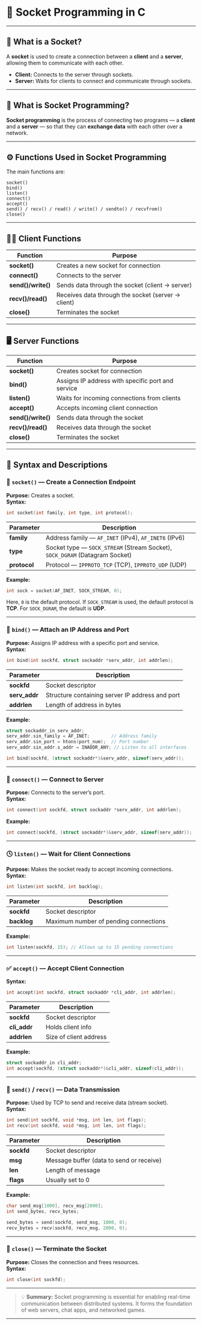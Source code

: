 # 🧩 Socket Programming in C

---

## 🔌 What is a Socket?

A **socket** is used to create a connection between a **client** and a **server**, allowing them to communicate with each other.

- **Client:** Connects to the server through sockets.  
- **Server:** Waits for clients to connect and communicate through sockets.

---

## 💬 What is Socket Programming?

**Socket programming** is the process of connecting two programs — a **client** and a **server** — so that they can **exchange data** with each other over a network.

---

## ⚙️ Functions Used in Socket Programming

The main functions are:

```
socket()
bind()
listen()
connect()
accept()
send() / recv() / read() / write() / sendto() / recvfrom()
close()
```

---

## 👨‍💻 Client Functions

| Function | Purpose |
|-----------|----------|
| **socket()** | Creates a new socket for connection |
| **connect()** | Connects to the server |
| **send()/write()** | Sends data through the socket (client → server) |
| **recv()/read()** | Receives data through the socket (server → client) |
| **close()** | Terminates the socket |

---

## 🖥️ Server Functions

| Function | Purpose |
|-----------|----------|
| **socket()** | Creates socket for connection |
| **bind()** | Assigns IP address with specific port and service |
| **listen()** | Waits for incoming connections from clients |
| **accept()** | Accepts incoming client connection |
| **send()/write()** | Sends data through the socket |
| **recv()/read()** | Receives data through the socket |
| **close()** | Terminates the socket |

---

## 🧠 Syntax and Descriptions

### 🧱 `socket()` — Create a Connection Endpoint

**Purpose:** Creates a socket.  
**Syntax:**  
```c
int socket(int family, int type, int protocol);
```

| Parameter | Description |
|------------|--------------|
| **family** | Address family — `AF_INET` (IPv4), `AF_INET6` (IPv6) |
| **type** | Socket type — `SOCK_STREAM` (Stream Socket), `SOCK_DGRAM` (Datagram Socket) |
| **protocol** | Protocol — `IPPROTO_TCP` (TCP), `IPPROTO_UDP` (UDP) |

**Example:**  
```c
int sock = socket(AF_INET, SOCK_STREAM, 0);
```
Here, `0` is the default protocol. If `SOCK_STREAM` is used, the default protocol is **TCP**. For `SOCK_DGRAM`, the default is **UDP**.

---

### 📍 `bind()` — Attach an IP Address and Port

**Purpose:** Assigns IP address with a specific port and service.  
**Syntax:**  
```c
int bind(int sockfd, struct sockaddr *serv_addr, int addrlen);
```

| Parameter | Description |
|------------|-------------|
| **sockfd** | Socket descriptor |
| **serv_addr** | Structure containing server IP address and port |
| **addrlen** | Length of address in bytes |

**Example:**  
```c
struct sockaddr_in serv_addr;
serv_addr.sin_family = AF_INET;        // Address family
serv_addr.sin_port = htons(port_num);  // Port number
serv_addr.sin_addr.s_addr = INADDR_ANY; // Listen to all interfaces

int bind(sockfd, (struct sockaddr*)&serv_addr, sizeof(serv_addr));
```

---

### 🔗 `connect()` — Connect to Server

**Purpose:** Connects to the server’s port.  
**Syntax:**  
```c
int connect(int sockfd, struct sockaddr *serv_addr, int addrlen);
```

**Example:**  
```c
int connect(sockfd, (struct sockaddr*)&serv_addr, sizeof(serv_addr));
```

---

### 🕓 `listen()` — Wait for Client Connections

**Purpose:** Makes the socket ready to accept incoming connections.  
**Syntax:**  
```c
int listen(int sockfd, int backlog);
```
| Parameter | Description |
|------------|-------------|
| **sockfd** | Socket descriptor |
| **backlog** | Maximum number of pending connections |

**Example:**  
```c
int listen(sockfd, 15); // Allows up to 15 pending connections
```

---

### ✅ `accept()` — Accept Client Connection

**Syntax:**  
```c
int accept(int sockfd, struct sockaddr *cli_addr, int addrlen);
```

| Parameter | Description |
|------------|-------------|
| **sockfd** | Socket descriptor |
| **cli_addr** | Holds client info |
| **addrlen** | Size of client address |

**Example:**  
```c
struct sockaddr_in cli_addr;
int accept(sockfd, (struct sockaddr*)&cli_addr, sizeof(cli_addr));
```

---

### 📡 `send()` / `recv()` — Data Transmission

**Purpose:** Used by TCP to send and receive data (stream socket).  
**Syntax:**  
```c
int send(int sockfd, void *msg, int len, int flags);
int recv(int sockfd, void *msg, int len, int flags);
```

| Parameter | Description |
|------------|-------------|
| **sockfd** | Socket descriptor |
| **msg** | Message buffer (data to send or receive) |
| **len** | Length of message |
| **flags** | Usually set to 0 |

**Example:**  
```c
char send_msg[1000], recv_msg[2000];
int send_bytes, recv_bytes;

send_bytes = send(sockfd, send_msg, 1000, 0);
recv_bytes = recv(sockfd, recv_msg, 2000, 0);
```

---

### 📴 `close()` — Terminate the Socket

**Purpose:** Closes the connection and frees resources.  
**Syntax:**  
```c
int close(int sockfd);
```

---

> 💡 **Summary:** Socket programming is essential for enabling real-time communication between distributed systems. It forms the foundation of web servers, chat apps, and networked games.

---
